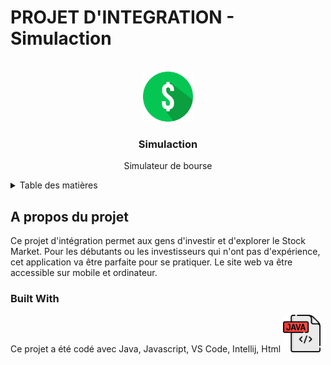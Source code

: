 # PROJET D'INTEGRATION - Simulaction

<br />
<div align="center">
  <a>
    <img src="logo.png" alt="Logo" width="80" height="80">
  </a>

<h3 align="center">Simulaction</h3>

  <p align="center">
    Simulateur de bourse
  </p>
</div>

<!-- TABLE OF CONTENTS -->
<details>
  <summary>Table des matières</summary>
  <ol>
    <li><a href="#A-propos-du-projet">A propos du projet</a></li>
    <li><a href="#built-with">Built With</a></li>
    <li><a href="#usage">Usage</a></li>
    <li><a href="#license">License</a></li>
    <li><a href="#contact">Contact</a></li>
  </ol>
</details>

## A propos du projet

Ce projet d'intégration permet aux gens d'investir et d'explorer le Stock Market. Pour les débutants ou les investisseurs qui n'ont pas d'expérience, cet application va être parfaite pour se pratiquer. Le site web va être accessible sur mobile et ordinateur.


### Built With

Ce projet a été codé avec Java, Javascript, VS Code, Intellij, Html
<a><img src="java.png" alt="Logo" width="60" height="60"></a>





